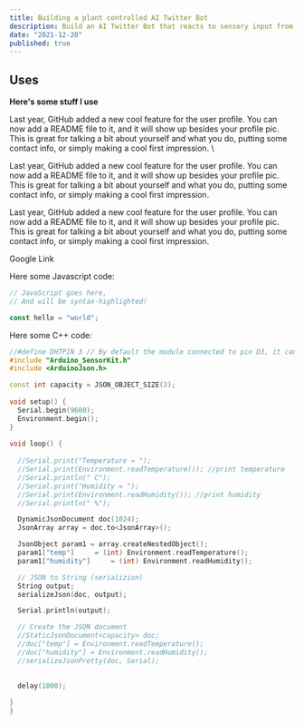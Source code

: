 ```yaml
---
title: Building a plant controlled AI Twitter Bot
description: Build an AI Twitter Bot that reacts to sensory input from your houseplant
date: "2021-12-20"
published: true
---
```


<script>
  import ExternalLink from '$lib/components/ExternalLink.svelte'
</script>

## Uses

**Here's some stuff I use**

Last year, GitHub added a new cool feature for the user profile. You can now add a README file to it, and it will show up besides your profile pic. This is great for talking a bit about yourself and what you do, putting some contact info, or simply making a cool first impression. \


Last year, GitHub added a new cool feature for the user profile. You can now add a README file to it, and it will show up besides your profile pic. This is great for talking a bit about yourself and what you do, putting some contact info, or simply making a cool first impression.

Last year, GitHub added a new cool feature for the user profile. You can now add a README file to it, and it will show up besides your profile pic. This is great for talking a bit about yourself and what you do, putting some contact info, or simply making a cool first impression.


<ExternalLink ariaLabel="googlelink" href="https://google.com">Google Link</ExternalLink>


Here some Javascript code:

```js
// JavaScript goes here,
// And will be syntax-highlighted!

const hello = "world"; 
```

Here some C++ code:

```cpp
//#define DHTPIN 3 // By default the module connected to pin D3, it can be changed, define it before the #include of the library
#include "Arduino_SensorKit.h"
#include <ArduinoJson.h>

const int capacity = JSON_OBJECT_SIZE(3);
 
void setup() {
  Serial.begin(9600);
  Environment.begin();
}
 
void loop() {
  
  //Serial.print("Temperature = ");
  //Serial.print(Environment.readTemperature()); //print temperature
  //Serial.println(" C");
  //Serial.print("Humidity = ");
  //Serial.print(Environment.readHumidity()); //print humidity
  //Serial.println(" %");

  DynamicJsonDocument doc(1024);
  JsonArray array = doc.to<JsonArray>();

  JsonObject param1 = array.createNestedObject();
  param1["temp"]     = (int) Environment.readTemperature();
  param1["humidity"]     = (int) Environment.readHumidity();

  // JSON to String (serializion)
  String output;
  serializeJson(doc, output);

  Serial.println(output);

  // Create the JSON document
  //StaticJsonDocument<capacity> doc;
  //doc["temp"] = Environment.readTemperature();
  //doc["humidity"] = Environment.readHumidity();
  //serializeJsonPretty(doc, Serial);

  
  delay(1000);
  
}
}
```